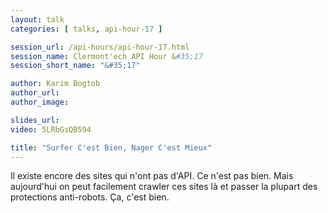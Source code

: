 ```yaml
---
layout: talk
categories: [ talks, api-hour-17 ]

session_url: /api-hours/api-hour-17.html
session_name: Clermont'ech API Hour &#35;17
session_short_name: "&#35;17"

author: Karim Bogtob
author_url:
author_image:

slides_url:
video: 5LRbGsQB594

title: "Surfer C'est Bien, Nager C'est Mieux"
---
```


Il existe encore des sites qui n'ont pas d'API. Ce n'est pas bien. Mais
aujourd'hui on peut facilement crawler ces sites là et passer la plupart des
protections anti-robots. Ça, c'est bien.
